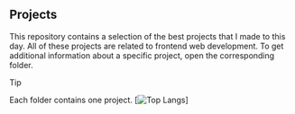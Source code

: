 ## Projects
This repository contains a selection of the best projects that I made to this day. All of these projects are related to frontend web development. To get additional information about a specific project, open the corresponding folder.
> [!TIP]
> Each folder contains one project.
[![Top Langs](https://github-readme-stats-git-masterrstaa-rickstaa.vercel.app/api/top-langs/?username=radoleon)]
